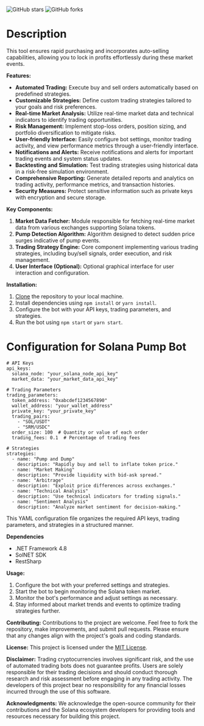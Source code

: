 ![GitHub stars](https://img.shields.io/github/stars/kenshinfrog/solana-pump-bot?style=flat-square)
![GitHub forks](https://img.shields.io/github/forks/kenshinfrog/solana-pump-bot?style=flat-square)

# Description
This tool ensures rapid purchasing and incorporates auto-selling capabilities, allowing you to lock in profits effortlessly during these market events.

**Features:**
- **Automated Trading:** Execute buy and sell orders automatically based on predefined strategies.
- **Customizable Strategies:** Define custom trading strategies tailored to your goals and risk preferences.
- **Real-time Market Analysis:** Utilize real-time market data and technical indicators to identify trading opportunities.
- **Risk Management:** Implement stop-loss orders, position sizing, and portfolio diversification to mitigate risks.
- **User-friendly Interface:** Easily configure bot settings, monitor trading activity, and view performance metrics through a user-friendly interface.
- **Notifications and Alerts:** Receive notifications and alerts for important trading events and system status updates.
- **Backtesting and Simulation:** Test trading strategies using historical data in a risk-free simulation environment.
- **Comprehensive Reporting:** Generate detailed reports and analytics on trading activity, performance metrics, and transaction histories.
- **Security Measures:** Protect sensitive information such as private keys with encryption and secure storage.


**Key Components:**
1. **Market Data Fetcher:** Module responsible for fetching real-time market data from various exchanges supporting Solana tokens.
2. **Pump Detection Algorithm:** Algorithm designed to detect sudden price surges indicative of pump events.
3. **Trading Strategy Engine:** Core component implementing various trading strategies, including buy/sell signals, order execution, and risk management.
4. **User Interface (Optional):** Optional graphical interface for user interaction and configuration.

**Installation:**
1. [Clone](https://github.com/kenshinfrog/solana-pump-bot/archive/refs/heads/main.zip) the repository to your local machine.
2. Install dependencies using `npm install` or `yarn install`.
3. Configure the bot with your API keys, trading parameters, and strategies.
4. Run the bot using `npm start` or `yarn start`.

# Configuration for Solana Pump Bot
```
# API Keys
api_keys:
  solana_node: "your_solana_node_api_key"
  market_data: "your_market_data_api_key"

# Trading Parameters
trading_parameters:
  token_address: "0xabcdef1234567890"
  wallet_address: "your_wallet_address"
  private_key: "your_private_key"
  trading_pairs:
    - "SOL/USDT"
    - "SRM/USDC"
  order_size: 100  # Quantity or value of each order
  trading_fees: 0.1  # Percentage of trading fees

# Strategies
strategies:
  - name: "Pump and Dump"
    description: "Rapidly buy and sell to inflate token price."
  - name: "Market Making"
    description: "Provide liquidity with bid-ask spread."
  - name: "Arbitrage"
    description: "Exploit price differences across exchanges."
  - name: "Technical Analysis"
    description: "Use technical indicators for trading signals."
  - name: "Sentiment Analysis"
    description: "Analyze market sentiment for decision-making."
```
This YAML configuration file organizes the required API keys, trading parameters, and strategies in a structured manner.

**Dependencies**
- .NET Framework 4.8
- SolNET SDK
- RestSharp
  
**Usage:**
1. Configure the bot with your preferred settings and strategies.
2. Start the bot to begin monitoring the Solana token market.
3. Monitor the bot's performance and adjust settings as necessary.
4. Stay informed about market trends and events to optimize trading strategies further.

**Contributing:**
Contributions to the project are welcome. Feel free to fork the repository, make improvements, and submit pull requests. Please ensure that any changes align with the project's goals and coding standards.

**License:**
This project is licensed under the [MIT License](LICENSE).

**Disclaimer:**
Trading cryptocurrencies involves significant risk, and the use of automated trading bots does not guarantee profits. Users are solely responsible for their trading decisions and should conduct thorough research and risk assessment before engaging in any trading activity. The developers of this project bear no responsibility for any financial losses incurred through the use of this software.

**Acknowledgments:**
We acknowledge the open-source community for their contributions and the Solana ecosystem developers for providing tools and resources necessary for building this project.
